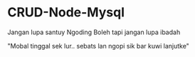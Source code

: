 # CRUD-Node-Mysql
Jangan lupa santuy
Ngoding Boleh tapi jangan lupa ibadah

"Mobal tinggal sek lur.. sebats lan ngopi sik bar kuwi lanjutke"
